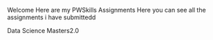 Welcome
Here are my PWSkills Assignments 
Here you can see all the assignments i have submittedd

Data Science Masters2.0

